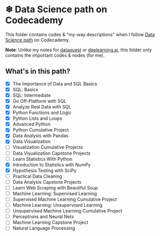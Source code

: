 # ❄ Data Science path on Codecademy

This folder contains codes & "my-way descriptions" when I follow [Data Science path](https://www.codecademy.com/learn/paths/data-science) on Codecademy.

**Note**: Unlike my notes for [dataquest](https://github.com/dinhanhthi/dataquest-aio) or [deelearning.ai](https://github.com/dinhanhthi/deeplearning.ai-notes), this folder only contains the important codes & nodes (for me).

## What's in this path?

- [x] The Importance of Data and SQL Basics
- [x] SQL: Basics
- [x] SQL: Intermediate
- [x] Go Off-Platform with SQL
- [x] Analyze Real Data with SQL
- [x] Python Functions and Logic
- [x] Python Lists and Loops
- [x] Advanced Python
- [x] Python Cumulative Project
- [x] Data Analysis with Pandas
- [x] Data Visualization
- [ ] Visualization Cumulative Projects
- [ ] Data Visualization Capstone Projects
- [ ] Learn Statistics With Python
- [x] Introduction to Statistics with NumPy
- [x] Hypothesis Testing with SciPy
- [ ] Practical Data Cleaning
- [ ] Data Analysis Capstone Projects
- [ ] Learn Web Scraping with Beautiful Soup
- [ ] Machine Learning: Supervised Learning
- [ ] Supervised Machine Learning Cumulative Project
- [ ] Machine Learning: Unsupervised Learning
- [ ] Unsupervised Machine Learning Cumulative Project
- [ ] Perceptrons and Neural Nets
- [ ] Machine Learning Capstone Project
- [ ] Natural Language Processing